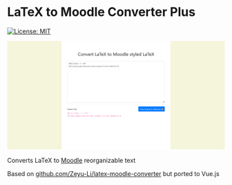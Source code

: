 # LaTeX to Moodle Converter Plus

[![License: MIT](https://img.shields.io/badge/License-MIT-blue.svg)](https://opensource.org/licenses/MIT) 

![screenshot](screenshot.png)

Converts LaTeX to [Moodle](https://moodle.org/) reorganizable text

Based on [github.com/Zeyu-Li/latex-moodle-converter](https://github.com/Zeyu-Li/latex-moodle-converter) but ported to Vue.js

